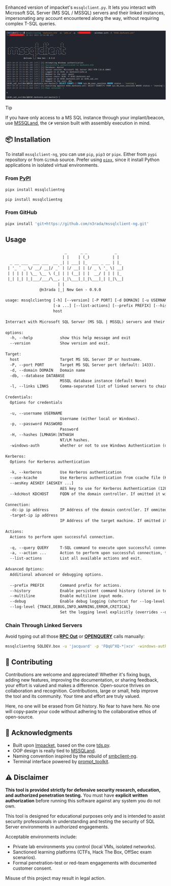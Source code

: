 Enhanced version of impacket's `mssqlclient.py`. It lets you interact with Microsoft SQL Server (MS SQL / MSSQL) servers and their linked instances, impersonating any account encountered along the way, without requiring complex T-SQL queries.


<p align="center">
    <img src="./media/example.png" alt="example">
</p>

> [!TIP]
> If you have only access to a MS SQL instance through your implant/beacon, use [MSSQLand](https://github.com/n3rada/MSSQLand), the `C#` version built with assembly execution in mind. 

## 📦 Installation

To install `mssqlclient-ng`, you can use `pip`, `pip3` or `pipx`. Either from `pypi` repository or from `GitHub` source. Prefer using [`pipx`](https://pypa.github.io/pipx/), since it install Python applications in isolated virtual environments.

### From [PyPI](https://pypi.org/project/mssqlclientng/)

```bash
pipx install mssqlclientng
```

```bash
pip install mssqlclientng
```

### From GitHub

```bash
pipx install 'git+https://github.com/n3rada/mssqlclient-ng.git'
```

## Usage

```txt
                          _      _ _            _
                         | |    | (_)          | |
  _ __ ___  ___ ___  __ _| | ___| |_  ___ _ __ | |_
 | '_ ` _ \/ __/ __|/ _` | |/ __| | |/ _ \ '_ \| __|
 | | | | | \__ \__ \ (_| | | (__| | |  __/ | | | |_
 |_| |_| |_|___/___/\__, |_|\___|_|_|\___|_| |_|\__|
                       | |
               @n3rada |_| New Gen - 0.9.0

usage: mssqlclientng [-h] [--version] [-P PORT] [-d DOMAIN] [-u USERNAME] [-p PASSWORD] [-H [LMHASH:]NTHASH] [-windows-auth] [-k] [--use-kcache] [--aesKey AESKEY [AESKEY ...]] [--kdcHost KDCHOST] [-db DATABASE] [-l LINKS] [-dc-ip ip address] [-target-ip ip address] [-q QUERY]
                     [-a ...] [--list-actions] [--prefix PREFIX] [--history] [--multiline] [--debug] [--log-level {TRACE,DEBUG,INFO,WARNING,ERROR,CRITICAL}]
                     host

Interract with Microsoft SQL Server (MS SQL | MSSQL) servers and their linked instances, without the need for complex T-SQL queries.

options:
  -h, --help            show this help message and exit
  --version             Show version and exit.

Target:
  host                  Target MS SQL Server IP or hostname.
  -P, --port PORT       Target MS SQL Server port (default: 1433).
  -d, --domain DOMAIN   Domain name
  -db, --database DATABASE
                        MSSQL database instance (default None)
  -l, --links LINKS     Comma-separated list of linked servers to chain (e.g., 'SQL02:user,SQL03,SQL04:admin')

Credentials:
  Options for credentials

  -u, --username USERNAME
                        Username (either local or Windows).
  -p, --password PASSWORD
                        Password
  -H, --hashes [LMHASH:]NTHASH
                        NT/LM hashes.
  -windows-auth         whether or not to use Windows Authentication (default False)

Kerberos:
  Options for Kerberos authentication

  -k, --kerberos        Use Kerberos authentication
  --use-kcache          Use Kerberos authentication from ccache file (KRB5CCNAME)
  --aesKey AESKEY [AESKEY ...]
                        AES key to use for Kerberos Authentication (128 or 256 bits)
  --kdcHost KDCHOST     FQDN of the domain controller. If omitted it will use the domain part (FQDN) specified in the target parameter

Connection:
  -dc-ip ip address     IP Address of the domain controller. If ommited it use the domain part (FQDN) specified in the target parameter
  -target-ip ip address
                        IP Address of the target machine. If omitted it will use whatever was specified as target. This is useful when target is the NetBIOS name and you cannot resolve it

Actions:
  Actions to perform upon successful connection.

  -q, --query QUERY     T-SQL command to execute upon successful connection.
  -a, --action ...      Action to perform upon successful connection, followed by its arguments.
  --list-actions        List all available actions and exit.

Advanced Options:
  Additional advanced or debugging options.

  --prefix PREFIX       Command prefix for actions.
  --history             Enable persistent command history (stored in temporary folder).
  --multiline           Enable multiline input mode.
  --debug               Enable debug logging (shortcut for --log-level DEBUG).
  --log-level {TRACE,DEBUG,INFO,WARNING,ERROR,CRITICAL}
                        Set the logging level explicitly (overrides --debug).

```


### Chain Through Linked Servers

Avoid typing out all those **[RPC Out](https://learn.microsoft.com/fr-fr/sql/t-sql/functions/openquery-transact-sql)** or **[OPENQUERY](https://learn.microsoft.com/fr-fr/sql/t-sql/functions/openquery-transact-sql)** calls manually:

```bash
mssqlclientng SQLDEV.box -u 'jacquard' -p 'FQqU^XQ-*|xcv' -windows-auth -l "SQL02,SQL03:admin,SQL04"
```


## 🤝 Contributing 

Contributions are welcome and appreciated! Whether it's fixing bugs, adding new features, improving the documentation, or sharing feedback, your effort is valued and makes a difference.
Open-source thrives on collaboration and recognition. Contributions, large or small, help improve the tool and its community. Your time and effort are truly valued. 

Here, no one will be erased from Git history. No fear to have here. No one will copy-paste your code without adhering to the collaborative ethos of open-source.

## 🙏 Acknowledgments

- Built upon [Impacket](https://github.com/fortra/impacket), based on the core [tds.py](https://github.com/fortra/impacket/blob/master/impacket/tds.py).
- OOP design is really tied to [MSSQLand](https://github.com/n3rada/MSSQLand).
- Naming convention inspired by the rebuild of [smbclient-ng](https://github.com/p0dalirius/smbclient-ng).
- Terminal interface powered by [prompt_toolkit](https://github.com/prompt-toolkit/python-prompt-toolkit).

## ⚠️ Disclaimer

**This tool is provided strictly for defensive security research, education, and authorized penetration testing.** You must have **explicit written authorization** before running this software against any system you do not own.

This tool is designed for educational purposes only and is intended to assist security professionals in understanding and testing the security of SQL Server environments in authorized engagements.

Acceptable environments include:
- Private lab environments you control (local VMs, isolated networks).  
- Sanctioned learning platforms (CTFs, Hack The Box, OffSec exam scenarios).  
- Formal penetration-test or red-team engagements with documented customer consent.

Misuse of this project may result in legal action.
